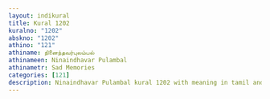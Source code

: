 ```yaml
---
layout: indikural
title: Kural 1202
kuralno: "1202"
abskno: "1202"
athino: "121"
athiname: நினைந்தவர்புலம்பல்
athinameen: Ninaindhavar Pulambal
athinametr: Sad Memories
categories: [121]
description: Ninaindhavar Pulambal kural 1202 with meaning in tamil and english 
---
```


